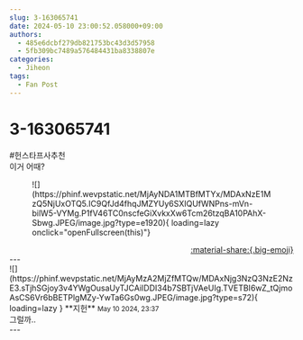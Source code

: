 ```yaml
---
slug: 3-163065741
date: 2024-05-10 23:00:52.058000+09:00
authors:
  - 485e6dcbf279db821753bc43d3d57958
  - 5fb309bc7489a576484431ba8338807e
categories:
  - Jiheon
tags:
  - Fan Post
---
```


# 3-163065741

<div class="post-container" markdown="1">
<div class="content-container md-sidebar__scrollwrap" markdown="1">

\#헌스타프사추천 <br>이거 어때?
<figure markdown="1">
![](https://phinf.wevpstatic.net/MjAyNDA1MTBfMTYx/MDAxNzE1MzQ5NjUxOTQ5.IC9QfJd4fhqJMZYUy6SXIQUfWNPns-mVn-bilW5-VYMg.P1fV46TC0nscfeGiXvkxXw6Tcm26tzqBA10PAhX-Sbwg.JPEG/image.jpg?type=e1920){ loading=lazy onclick="openFullscreen(this)"}
</figure>


</div>
</div>

<div style="text-align: right;" markdown="1">
<a href="https://weverse.io/fromis9/fanpost/3-163065741" style="text-align: right;">:material-share:{.big-emoji}</a>
</div>
---

<div class="comments-container md-sidebar__scrollwrap" markdown="1">
<div class="comment" markdown="1">
<div class='id-container' markdown="1">
![](https://phinf.wevpstatic.net/MjAyMzA2MjZfMTQw/MDAxNjg3NzQ3NzE2NzE3.sTjhSGjoy3v4YWgOusaUyTJCAiIDDI34b7SBTjVAeUIg.TVETBI6wZ_tQjmoAsCS6Vr6bBETPlgMZy-YwTa6Gs0wg.JPEG/image.jpg?type=s72){ loading=lazy }
**<span class="artist">지헌</span>** <small>May 10 2024, 23:37</small><br>
</div>
<div class='comment-body' markdown="1">
그럴까..
</div>
</div>
</div>
---
